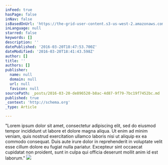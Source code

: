 ```yaml
---
inFeed: true
hasPage: false
inNav: false
isBasedOnUrl: 'https://the-grid-user-content.s3-us-west-2.amazonaws.com/2157f8b8-b91a-441e-852e-45aadaba94f6.png'
inLanguage: null
starred: false
keywords: []
description: ''
datePublished: '2016-03-20T18:47:53.700Z'
dateModified: '2016-03-20T18:41:43.598Z'
author: []
title: ''
authors: []
publisher:
  name: null
  domain: null
  url: null
  favicon: null
sourcePath: _posts/2016-03-20-de896520-b8ac-4d87-9f79-7bc19f7452bc.md
published: true
_context: 'http://schema.org'
_type: Article

---
```

"Lorem ipsum dolor sit amet, consectetur adipiscing elit, sed do eiusmod tempor incididunt ut labore et dolore magna aliqua. Ut enim ad minim veniam, quis nostrud exercitation ullamco laboris nisi ut aliquip ex ea commodo consequat. Duis aute irure dolor in reprehenderit in voluptate velit esse cillum dolore eu fugiat nulla pariatur. Excepteur sint occaecat cupidatat non proident, sunt in culpa qui officia deserunt mollit anim id est laborum."
![](https://the-grid-user-content.s3-us-west-2.amazonaws.com/2157f8b8-b91a-441e-852e-45aadaba94f6.png)